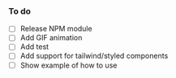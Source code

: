 ### To do
- [ ] Release NPM module
- [ ] Add GIF animation
- [ ] Add test
- [ ] Add support for tailwind/styled components
- [ ] Show example of how to use
